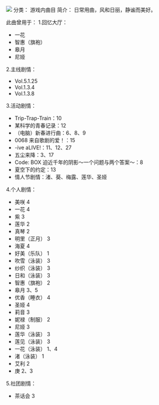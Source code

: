 ![](//static.kivo.wiki/images/music/cover/TlGv0lEPzcRUOFd5TMMqsECiED85xmHy.png)
分类： 游戏内曲目
简介：
日常用曲，风和日丽，静谧而美好。

此曲曾用于：
1.回忆大厅：
 - 一花
 - 智惠（旗袍）
 - 皋月
 - 尼娅

2.主线剧情：
 - Vol.5.1.25
 - Vol.1.3.4
 - Vol.1.3.8

3.活动剧情：
 - Trip-Trap-Train：10
 - 某科学的青春记录：12
 - （电脑）新春进行曲：6、8、9
 - 0068 来自歌剧的爱！：15
 - -ive aLIVE!：11、12、27
 - 五尘来降：3、17
 - Code: BOX 迫近千年的阴影～一个问题与两个答案～：8
 - 夏空下的约定：13
 - 情人节剧情：渚、葵、梅露、莲华、圣娅

4.个人剧情：
 - 美咲 4
 - 一花 4
 - 紫 3
 - 莲华 2
 - 真琴 2
 - 明里（正月） 3
 - 海夏 4
 - 好美（乐队） 1
 - 吹雪（泳装） 3
 - 纱织（泳装） 3
 - 日和（泳装） 3
 - 智惠（旗袍） 2
 - 皋月 3、5
 - 优香（睡衣） 4
 - 圣娅 4
 - 莉音 3
 - 妮禄（制服） 2
 - 尼娅 3
 - 莲华（泳装） 3
 - 莲见（泳装） 3
 - 一花（泳装） 1、4
 - 渚（泳装） 1
 - 艾利 2
 - 庚 2、3

5.社团剧情：
 - 茶话会 3

